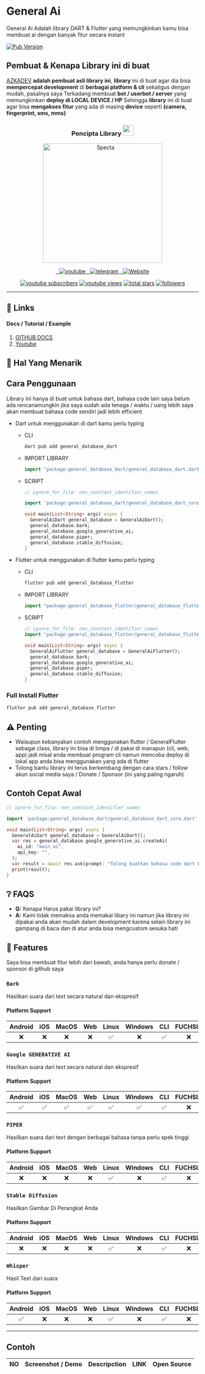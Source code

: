 # General Ai

General Ai Adalah library DART & Flutter yang memungkinkan kamu bisa membuat ai dengan banyak fitur secara instant

[![Pub Version](https://img.shields.io/pub/v/generalz?label=pub.dev&labelColor=333940&logo=dart)](https://pub.dev/packages/general_ai)

## Pembuat & Kenapa Library ini di buat

[AZKADEV](https://github.com/azkadev) **adalah pembuat asli library ini**, **library** ini di buat agar dia bisa **mempercepat development** di **berbagai platform & cli** sekaligus dengan mudah, pasalnya saya Terkadang membuat **bot / userbot / server** yang memungkinkan **deploy di LOCAL DEVICE / HP** Sehingga **library** ini di buat agar bisa **mengakses fitur** yang ada di masing **device** seperti **(camera, fingerprint, sms, mms)**

<h3 align="center">
  Pencipta Library
  <img src="https://media.giphy.com/media/hvRJCLFzcasrR4ia7z/giphy.gif" width="28">
</h3>

<!-- Typing SVG by azkadev - https://github.com/azkadev/readme-typing-svg -->
<p align="center">
<a href="https://github.com/azkadev">
        <img src="https://telegra.ph/file/e90bdeab8390b8c0d9df2.png" alt="Specta"
            width="312"
            height="312">
    </a>
</p>

<!-- Social icons section -->
<p align="center">   
  <a href="https://youtube.com/@azkadev">
    <img alt="youtube" title="Follow me on Youtube" src="https://img.shields.io/badge/Youtube-%23E4405F.svg?&style=for-the-badge&logo=youtube&logoColor=white"/>
    </a>
  <a href="https://t.me/azkadevbot?star=ref_readme_general_library">
    <img alt="telegram" title="Follow me on Telegram" src="https://img.shields.io/badge/Telegram-2CA5E0?style=for-the-badge&logo=telegram&logoColor=white)"/>
    </a> 
  <a href="https://youtube.com/@azkadev">
    <img alt="Website" title="Follow me on Web" src="https://img.shields.io/badge/Website-%23E4405F.svg?&style=for-the-badge&logo=firefox&logoColor=white"/>
    </a>  
</p>



<p align="center">
  <a href="https://www.youtube.com/@azkadev?sub_confirmation=1">
    <img alt="youtube subscribers" title="Subscribe to my YouTube channel" src="https://custom-icon-badges.demolab.com/youtube/channel/subscribers/UC928-F8HenjZD1zNdMY42vA?color=%23E05D44&label=SUBSCRIBE&logo=video&logoColor=white&style=for-the-badge&labelColor=CE4630"/></a>
  <a href="https://www.youtube.com/@azkadev">
    <img alt="youtube views" title="YouTube views" src="https://custom-icon-badges.demolab.com/youtube/channel/views/UC928-F8HenjZD1zNdMY42vA?color=%23E1AD0E&logo=video&logoColor=white&style=for-the-badge&labelColor=C79600"/></a> 
  <a href="https://github.com/azkadev?tab=repositories&sort=stargazers">
    <img alt="total stars" title="Total stars on GitHub" src="https://custom-icon-badges.demolab.com/github/stars/azkadev?color=55960c&style=for-the-badge&labelColor=488207&logo=star"/></a>
  <a href="https://github.com/azkadev?tab=followers">
    <img alt="followers" title="Follow me on Github" src="https://custom-icon-badges.demolab.com/github/followers/azkadev?color=236ad3&labelColor=1155ba&style=for-the-badge&logo=person-add&label=Follow&logoColor=white"/></a>
</p>

---


## 🔗️ Links


#### Docs / Tutorial / Example

1. [GITHUB DOCS](/docs/)
2. [Youtube](https://youtube.com/@azkadev)


## 🌟️ Hal Yang Menarik


## Cara Penggunaan

Library ini hanya di buat untuk bahasa dart, bahasa code lain saya belum ada rencanamungkin jika saya sudah ada tenaga / waktu / uang lebih saya akan membuat bahasa code sendiri jadi lebih efficient

- Dart
  untuk menggunakan di dart kamu perlu typing
  - CLI
    ```bash
    dart pub add general_database_dart
    ```
  - IMPORT LIBRARY
    ```dart
    import "package:general_database_dart/general_database_dart.dart";
    ```
  - SCRIPT
    ```dart
    // ignore_for_file: non_constant_identifier_names

    import 'package:general_database_dart/general_database_dart_core.dart';

    void main(List<String> args) async {
      GeneralAiDart general_database = GeneralAiDart();
      general_database.bark;
      general_database.google_generative_ai;
      general_database.piper;
      general_database.stable_diffusion;
    }
    ```

- Flutter
  untuk menggunakan di flutter kamu perlu typing
  - CLI
    ```bash
    flutter pub add general_database_flutter
    ```
  - IMPORT LIBRARY
    ```dart
    import "package:general_database_flutter/general_database_flutter.dart";
    ```
  - SCRIPT
    ```dart
    // ignore_for_file: non_constant_identifier_names
    import "package:general_database_flutter/general_database_flutter.dart"; 

    void main(List<String> args) async {
      GeneralAiFlutter general_database = GeneralAiFlutter();
      general_database.bark;
      general_database.google_generative_ai;
      general_database.piper;
      general_database.stable_diffusion;
    }
    ```

### Full Install Flutter


```bash
flutter pub add general_database_flutter
```

## ⚠️ Penting

-  Walaupun kebanyakan contoh menggunakan flutter / GeneralFlutter sebagai class, library ini bisa di timpa / di pakai di manapun (cli, web, app) jadi misal anda membuat program cli namun mencoba deploy di lokal app anda bisa menggunakan yang ada di flutter
- Tolong bantu library ini terus berkembang dengan cara stars / follow akun social media saya  / Donate / Sponsor (ini yang paling ngaruh)


## Contoh Cepat Awal

```dart
// ignore_for_file: non_constant_identifier_names

import 'package:general_database_dart/general_database_dart_core.dart';

void main(List<String> args) async {
  GeneralAiDart general_database = GeneralAiDart();
  var res = general_database.google_generative_ai.createAi(
    ai_id: "main_ai",
    api_key: "",
  );
  var result = await res.ask(prompt: "Tolong buatkan bahasa code dart hello world");
  print(result);
}

```

## ❔️ FAQS

- **Q:** Kenapa Harus pakai library ini?
- **A:** Kami tidak memaksa anda memakai libary ini namun jika library ini dipakai anda akan mudah dalam development karena selain library ini gampang di baca dan di atur anda bisa mengcustom sesuka hati
    

## 📑️ Features
 Saya bisa membuat fitur lebih dari bawah, anda hanya perlu donate / sponsor di github saya
 

### `Bark`

Hasilkan suara dari text secara natural dan ekspresif

#### Platform Support

| Android | iOS | MacOS | Web | Linux | Windows | CLI | FUCHSIA |
|:-------:|:---:|:-----:|:---:|:-----:|:-------:|:---:|:-------:|
|    ❌    |  ❌  |   ❌   |  ❌  |   ✅   |    ❌    |  ✅  |    ❌    |




### `Google GENERATIVE AI`

Hasilkan suara dari text secara natural dan ekspresif

#### Platform Support

| Android | iOS | MacOS | Web | Linux | Windows | CLI | FUCHSIA |
|:-------:|:---:|:-----:|:---:|:-----:|:-------:|:---:|:-------:|
|    ✅    |  ✅  |   ✅   |  ✅  |   ✅   |    ✅    |  ✅  |    ❌    |


### `PIPER`

Hasilkan suara dari text dengan berbagai bahasa tanpa perlu spek tinggi

#### Platform Support

| Android | iOS | MacOS | Web | Linux | Windows | CLI | FUCHSIA |
|:-------:|:---:|:-----:|:---:|:-----:|:-------:|:---:|:-------:|
|    ❌    |  ❌  |   ❌   |  ❌  |   ✅   |    ❌    |  ✅  |    ❌    |


### `Stable Diffusion`

Hasilkan Gambar Di Perangkat Anda

#### Platform Support

| Android | iOS | MacOS | Web | Linux | Windows | CLI | FUCHSIA |
|:-------:|:---:|:-----:|:---:|:-----:|:-------:|:---:|:-------:|
|    ❌    |  ❌  |   ❌   |  ❌  |   ✅   |    ❌    |  ✅  |    ❌    |



### `Whisper`

Hasil Text dari suara

#### Platform Support

| Android | iOS | MacOS | Web | Linux | Windows | CLI | FUCHSIA |
|:-------:|:---:|:-----:|:---:|:-----:|:-------:|:---:|:-------:|
|    ✅    |  ❌  |   ❌   |  ❌  |   ✅   |    ❌    |  ✅  |    ❌    |


---

## Contoh

| NO | Screenshot / Demo | Descripction | LINK | Open Source |
|----|-------------------|--------------|------|-------------|
